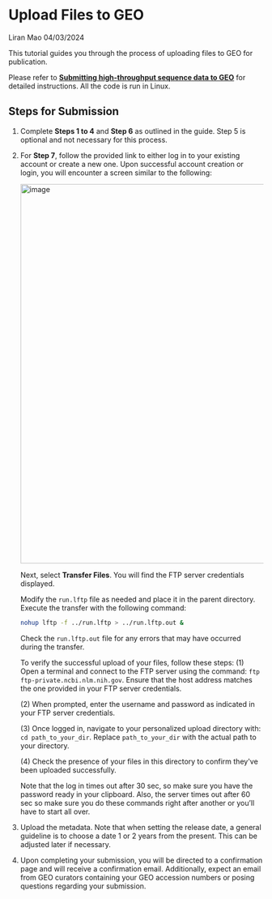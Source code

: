 # Upload Files to GEO

Liran Mao 04/03/2024

This tutorial guides you through the process of uploading files to GEO for publication.

Please refer to [**Submitting high-throughput sequence data to GEO**](https://www.ncbi.nlm.nih.gov/geo/info/seq.html) for detailed instructions. All the code is run in Linux.

## Steps for Submission

1. Complete **Steps 1 to 4** and **Step 6** as outlined in the guide. Step 5 is optional and not necessary for this process.
2. For **Step 7**, follow the provided link to either log in to your existing account or create a new one. Upon successful account creation or login, you will encounter a screen similar to the following:

    <img width="749" alt="image" src="https://github.com/liranmao/Upload_GEO_files/assets/78578236/7483d068-9987-4e74-a922-1b89f8ea0899">

    Next, select **Transfer Files**. You will find the FTP server credentials displayed.

    Modify the `run.lftp` file as needed and place it in the parent directory. Execute the transfer with the following command:

    ```bash
    nohup lftp -f ../run.lftp > ../run.lftp.out &
    ```

    Check the `run.lftp.out` file for any errors that may have occurred during the transfer.

   To verify the successful upload of your files, follow these steps:
   (1) Open a terminal and connect to the FTP server using the command: `ftp ftp-private.ncbi.nlm.nih.gov`. Ensure that the host address matches the one provided in your FTP server credentials.
   
   (2) When prompted, enter the username and password as indicated in your FTP server credentials.
   
   (3) Once logged in, navigate to your personalized upload directory with: `cd path_to_your_dir`. Replace `path_to_your_dir` with the actual path to your directory.
   
   (4) Check the presence of your files in this directory to confirm they've been uploaded successfully.

   Note that the log in times out after 30 sec, so make sure you have the password ready in your clipboard. Also, the server times out after 60 sec so make sure you do these commands right after another or you’ll have to start all over.

4. Upload the metadata. Note that when setting the release date, a general guideline is to choose a date 1 or 2 years from the present. This can be adjusted later if necessary.
5. Upon completing your submission, you will be directed to a confirmation page and will receive a confirmation email. Additionally, expect an email from GEO curators containing your GEO accession numbers or posing questions regarding your submission.
